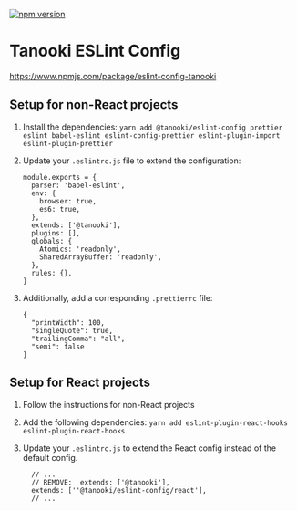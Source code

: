 [![npm version](https://badge.fury.io/js/%40tanooki%2Feslint-config.svg)](https://badge.fury.io/js/%40tanooki%2Feslint-config)

# Tanooki ESLint Config

https://www.npmjs.com/package/eslint-config-tanooki

## Setup for non-React projects

1.  Install the dependencies: `yarn add @tanooki/eslint-config prettier eslint babel-eslint eslint-config-prettier eslint-plugin-import eslint-plugin-prettier`
2.  Update your `.eslintrc.js` file to extend the configuration:

    ```
    module.exports = {
      parser: 'babel-eslint',
      env: {
        browser: true,
        es6: true,
      },
      extends: ['@tanooki'],
      plugins: [],
      globals: {
        Atomics: 'readonly',
        SharedArrayBuffer: 'readonly',
      },
      rules: {},
    }
    ```

3.  Additionally, add a corresponding `.prettierrc` file:

    ```
    {
      "printWidth": 100,
      "singleQuote": true,
      "trailingComma": "all",
      "semi": false
    }
    ```

## Setup for React projects

1.  Follow the instructions for non-React projects
2.  Add the following dependencies: `yarn add eslint-plugin-react-hooks eslint-plugin-react-hooks`
3.  Update your `.eslintrc.js` to extend the React config instead of the default config.

    ```
      // ...
      // REMOVE:  extends: ['@tanooki'],
      extends: [''@tanooki/eslint-config/react'],
      // ...
    ```
